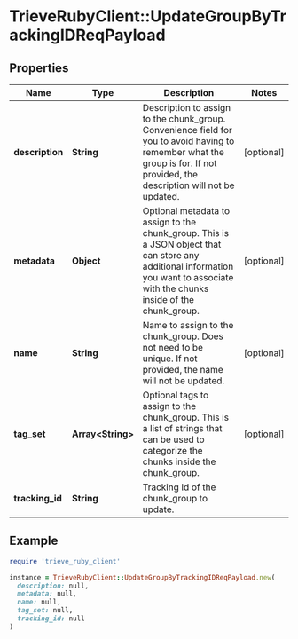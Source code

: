 # TrieveRubyClient::UpdateGroupByTrackingIDReqPayload

## Properties

| Name | Type | Description | Notes |
| ---- | ---- | ----------- | ----- |
| **description** | **String** | Description to assign to the chunk_group. Convenience field for you to avoid having to remember what the group is for. If not provided, the description will not be updated. | [optional] |
| **metadata** | **Object** | Optional metadata to assign to the chunk_group. This is a JSON object that can store any additional information you want to associate with the chunks inside of the chunk_group. | [optional] |
| **name** | **String** | Name to assign to the chunk_group. Does not need to be unique. If not provided, the name will not be updated. | [optional] |
| **tag_set** | **Array&lt;String&gt;** | Optional tags to assign to the chunk_group. This is a list of strings that can be used to categorize the chunks inside the chunk_group. | [optional] |
| **tracking_id** | **String** | Tracking Id of the chunk_group to update. |  |

## Example

```ruby
require 'trieve_ruby_client'

instance = TrieveRubyClient::UpdateGroupByTrackingIDReqPayload.new(
  description: null,
  metadata: null,
  name: null,
  tag_set: null,
  tracking_id: null
)
```


